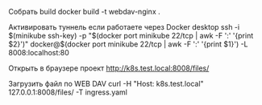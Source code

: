 Собрать build
docker build -t webdav-nginx .



Активировать туннель если работаете через Docker desktop
ssh -i $(minikube ssh-key) -p "$(docker port minikube 22/tcp | awk -F ':' '{print $2}')" docker@$(docker port minikube 22/tcp | awk -F ':' '{print $1}') -L 8008:localhost:80

Открыть в браузере проект
http://k8s.test.local:8008/files/

Загрузить  файл по WEB DAV
curl -H "Host: k8s.test.local" 127.0.0.1:8008/files/ -T ingress.yaml


